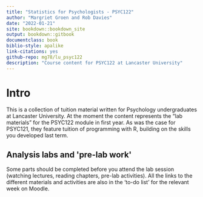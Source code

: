 ```yaml
---
title: "Statistics for Psychologists - PSYC122"
author: "Margriet Groen and Rob Davies"
date: "2022-01-21"
site: bookdown::bookdown_site
output: bookdown::gitbook
documentclass: book
biblio-style: apalike
link-citations: yes
github-repo: mg78/lu_psyc122
description: "Course content for PSYC122 at Lancaster University"
---
```

# Intro

This is a collection of tuition material written for Psychology undergraduates at Lancaster University. At the moment the content represents the “lab materials” for the PSYC122 module in first year. As was the case for PSYC121, they feature tuition of programming with R, building on the skills you developed last term.

## Analysis labs and 'pre-lab work'
Some parts should be completed before you attend the lab session (watching lectures, reading chapters, pre-lab activities). All the links to the different materials and activities are also in the ‘to-do list’ for the relevant week on Moodle.
